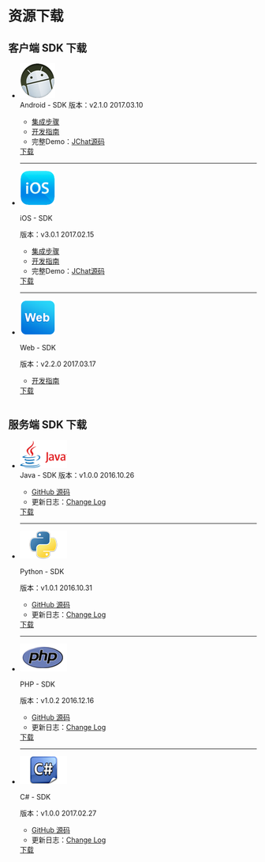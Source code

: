 # 资源下载

## 客户端 SDK 下载

<table>
<div class="download">
    <ul>
        <li>
            <div class="download-left">
                <div class="download-image download-image-first">
                    <img src="../image/resource_android.png">
                </div>
            </div>
            <div class="download-right" id="download-right-first">
                <div class="download-title">
                    <span id="release-title">Android - SDK</span>
                    <span id="release-version">版本：v2.1.0</span>
                    <span id="release-time">2017.03.10</span>
                </div>
                <div class="download-info">
                    <ul class="download-info-ul">
                        <li><a href="../client/jmessage_android_guide">集成步骤</a></li>
                        <li><a href="../client/im_sdk_android/">开发指南</a></li>
                        <li>完整Demo：<a href="https://github.com/jpush/jchat-android/" target="_blank">JChat源码</a></li>
                        <div style=" clear:both; visibility:hidden;">
                    </ul>
                    </div>
                    <div class="download-icon">
                        <a href="https://www.jiguang.cn/downloads/sdk/im_android/">下载</a>
                    </div>
                </div>
                <div class="hr">
                <hr />
                </div>
        </li>
        <li>
            <div class="download-left">
                <div class="download-image">
                    <img src="../image/resource_ios.png">
                </div>
            </div>
            <div class="download-right">
                <div class="download-title">
                    <p id="release-title">iOS - SDK</p>
                    <span id="release-version">版本：v3.0.1</span>
                    <span id="release-time">2017.02.15</span>
                </div>
                <div class="download-info">
                    <ul class="download-info-ul">
                        <li><a href="../client/jmessage_ios_guide/">集成步骤</a></li>
                        <li><a href="../client/im_sdk_ios/">开发指南</a></li>
                        <li>完整Demo：<a href="https://github.com/jpush/jchat-ios" target="_blank">JChat源码</a></li>
                        <div style=" clear:both; visibility:hidden;">
                    </ul>
                    </div>
                    <div class="download-icon">
                        <a href="https://www.jiguang.cn/downloads/sdk/im_ios/">下载</a>
                    </div>
                </div>
                <div class="hr">
                <hr />
                </div>
        </li>
        <li>
            <div class="download-left">
                <div class="download-image">
                    <img src="../image/resource_js.png">
                </div>
            </div>
            <div class="download-right">
                <div class="download-title">
                    <p id="release-title">Web - SDK</p>
                    <span id="release-version">版本：v2.2.0</span>
                    <span id="release-time">2017.03.17</span>
                </div>
                <div class="download-info">
                    <ul class="download-info-ul">
                        <li><a href="../client/im_sdk_js_v2/">开发指南</a></li>
                        <div style=" clear:both; visibility:hidden;">
                    </ul>
                    </div>
                    <div class="download-icon">
                        <a href="https://www.jiguang.cn/downloads/sdk/im_js/">下载</a>
                    </div>
                </div>
        </li>
        <div style=" clear:both; visibility:hidden;">
    </ul>
    </div>
    </table>
    
    
## 服务端 SDK 下载

<table>
<div class="download">
    <ul>
        <li>
            <div class="download-left">
                <div class="download-image download-image-first">
                    <img src="../image/resource_sdk_java.png">
                </div>
            </div>
            <div class="download-right" id="download-right-first">
                <div class="download-title">
                    <span id="release-title">Java - SDK</span>
                    <span id="release-version">版本：v1.0.0</span>
                    <span id="release-time">2016.10.26</span>
                </div>
                <div class="download-info">
                    <ul class="download-info-ul">
                        <li><a href="https://github.com/jpush/jmessage-api-java-client"
                        target="_blank">GitHub 源码</a></li>
                        <li>更新日志：<a href="https://github.com/jpush/jmessage-api-java-client/releases" target="_blank">Change Log</a></li>
                        <div style=" clear:both; visibility:hidden;">
                    </ul>
                    </div>
                    <div class="download-icon">
                        <a href="https://sdkfiledl.jiguang.cn/jpush-api-java-client-3.2.11.zip">下载</a>
                    </div>
                </div>
                <div class="hr">
                <hr />
                </div>
        </li>
        <li>
            <div class="download-left">
                <div class="download-image">
                    <img src="../image/resource_sdk_python.png">
                </div>
            </div>
            <div class="download-right">
                <div class="download-title">
                    <p id="release-title">Python - SDK</p>
                    <span id="release-version">版本：v1.0.1</span>
                    <span id="release-time">2016.10.31</span>
                </div>
                <div class="download-info">
                    <ul class="download-info-ul">
                        <li><a href="https://github.com/jpush/jmessage-api-python-client"
                        target="_blank">GitHub 源码</a></li>
                        <li>更新日志：<a href="https://github.com/jpush/jmessage-api-python-client/releases" target="_blank">Change Log</a></li>
                        <div style=" clear:both; visibility:hidden;">
                    </ul>
                    </div>
                    <div class="download-icon">
                        <a href="https://sdkfiledl.jiguang.cn/jmessage-api-python-client-1.0.1.zip">下载</a>
                    </div>
                </div>
                <div class="hr">
                <hr />
                </div>
        </li>
        <li>
            <div class="download-left">
                <div class="download-image">
                    <img src="../image/resource_sdk_php.png">
                </div>
            </div>
            <div class="download-right">
                <div class="download-title">
                    <p id="release-title">PHP - SDK</p>
                    <span id="release-version">版本：v1.0.2</span>
                    <span id="release-time">2016.12.16</span>
                </div>
                <div class="download-info">
                    <ul class="download-info-ul">
                        <li><a href="https://github.com/jpush/jmessage-api-php-client"
                        target="_blank">GitHub 源码</a></li>
                        <li>更新日志：<a href="https://github.com/jpush/jmessage-api-php-client/releases" target="_blank">Change Log</a></li>
                        <div style=" clear:both; visibility:hidden;">
                    </ul>
                    </div>
                    <div class="download-icon">
                        <a href="https://sdkfiledl.jiguang.cn/jmessage-api-php-client-1.0.2.zip">下载</a>
                    </div>
                <div class="hr">
                <hr />
                </div>
        </li>
        <li>
            <div class="download-left">
                <div class="download-image">
                    <img src="../image/resource_sdk_csharp.png">
                </div>
            </div>
            <div class="download-right">
                <div class="download-title">
                    <p id="release-title">C# - SDK</p>
                    <span id="release-version">版本：v1.0.0</span>
                    <span id="release-time">2017.02.27</span>
                </div>
                <div class="download-info">
                    <ul class="download-info-ul">
                        <li><a href="https://github.com/jpush/jmessage-api-csharp-client"
                        target="_blank">GitHub 源码</a></li>
                        <li>更新日志：<a href="https://github.com/jpush/jmessage-api-csharp-client/releases" target="_blank">Change Log</a></li>
                        <div style=" clear:both; visibility:hidden;">
                    </ul>
                    </div>
                    <div class="download-icon">
                        <a href="https://sdkfiledl.jiguang.cn/jmessage-api-csharp-client-1.0.0.zip">下载</a>
                    </div>
                </div>
        </li>
        <div style=" clear:both; visibility:hidden;">
    </ul>
    </div>
    </table>
    
    